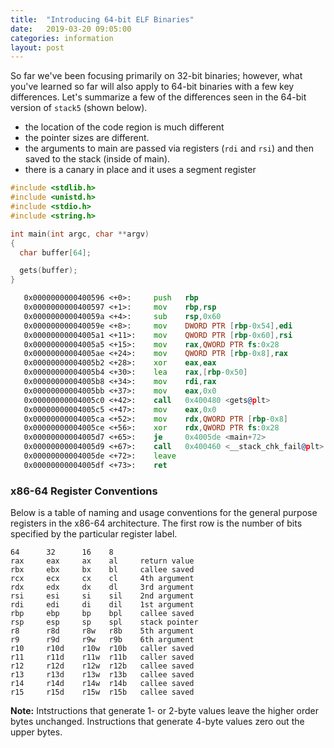 ```yaml
---
title:  "Introducing 64-bit ELF Binaries"
date:   2019-03-20 09:05:00
categories: information 
layout: post
---
```


So far we've been focusing primarily on 32-bit binaries; however, what you've
learned so far will also apply to 64-bit binaries with a few key differences.
Let's summarize a few of the differences seen in the  64-bit version of
`stack5` (shown below).
 - the location of the code region is much different
 - the pointer sizes are different.
 - the arguments to main are passed via registers (`rdi` and `rsi`) and then
   saved to the stack (inside of main).
 - there is a canary in place and it uses a segment register


```c
#include <stdlib.h>
#include <unistd.h>
#include <stdio.h>
#include <string.h>

int main(int argc, char **argv)
{
  char buffer[64];

  gets(buffer);
}
```

```asm
   0x0000000000400596 <+0>:     push   rbp
   0x0000000000400597 <+1>:     mov    rbp,rsp
   0x000000000040059a <+4>:     sub    rsp,0x60
   0x000000000040059e <+8>:     mov    DWORD PTR [rbp-0x54],edi
   0x00000000004005a1 <+11>:    mov    QWORD PTR [rbp-0x60],rsi
   0x00000000004005a5 <+15>:    mov    rax,QWORD PTR fs:0x28
   0x00000000004005ae <+24>:    mov    QWORD PTR [rbp-0x8],rax
   0x00000000004005b2 <+28>:    xor    eax,eax
   0x00000000004005b4 <+30>:    lea    rax,[rbp-0x50]
   0x00000000004005b8 <+34>:    mov    rdi,rax
   0x00000000004005bb <+37>:    mov    eax,0x0
   0x00000000004005c0 <+42>:    call   0x400480 <gets@plt>
   0x00000000004005c5 <+47>:    mov    eax,0x0
   0x00000000004005ca <+52>:    mov    rdx,QWORD PTR [rbp-0x8]
   0x00000000004005ce <+56>:    xor    rdx,QWORD PTR fs:0x28
   0x00000000004005d7 <+65>:    je     0x4005de <main+72>
   0x00000000004005d9 <+67>:    call   0x400460 <__stack_chk_fail@plt>
   0x00000000004005de <+72>:    leave
   0x00000000004005df <+73>:    ret
```


### x86-64 Register Conventions

Below is a table of naming and usage conventions for the general purpose
registers in the x86-64 architecture. The first row is the number of bits
specified by  the particular register label.  

```
64      32      16    8 
rax     eax     ax    al     return value
rbx     ebx     bx    bl     callee saved 
rcx     ecx     cx    cl     4th argument 
rdx     edx     dx    dl     3rd argument
rsi     esi     si    sil    2nd argument
rdi     edi     di    dil    1st argument 
rbp     ebp     bp    bpl    callee saved 
rsp     esp     sp    spl    stack pointer 
r8      r8d     r8w   r8b    5th argument 
r9      r9d     r9w   r9b    6th argument 
r10     r10d    r10w  r10b   caller saved 
r11     r11d    r11w  r11b   caller saved 
r12     r12d    r12w  r12b   callee saved 
r13     r13d    r13w  r13b   callee saved 
r14     r14d    r14w  r14b   callee saved 
r15     r15d    r15w  r15b   callee saved 
```


**Note:** Intstructions that generate 1- or 2-byte values leave the higher order
bytes unchanged. Instructions that generate 4-byte values zero out the upper
bytes.


